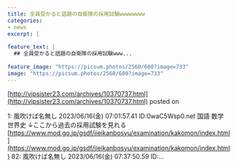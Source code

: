 ```yaml
---
title: 全員受かると話題の自衛隊の採用試験wwwwwwww
categories:
- news
excerpt: |
  
feature_text: |
  ## 全員受かると話題の自衛隊の採用試験www...
  
feature_image: "https://picsum.photos/2560/600?image=733"
image: "https://picsum.photos/2560/600?image=733"
---
```


[http://vipsister23.com/archives/10370737.html](http://vipsister23.com/archives/10370737.html)
posted on 

<!--more-->

1: 風吹けば名無し 2023/06/16(金) 07:01:57.41 ID:0waC5Wsp0.net 国語 数学 世界史 ↓ここから過去の採用試験を見れる [https://www.mod.go.jp/gsdf/jieikanbosyu/examination/kakomon/index.html](https://www.mod.go.jp/gsdf/jieikanbosyu/examination/kakomon/index.html) 82: 風吹けば名無し 2023/06/16(金) 07:37:50.59 ID:...

